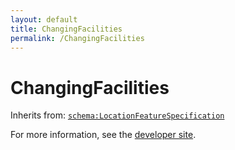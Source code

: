 ```yaml
---
layout: default
title: ChangingFacilities
permalink: /ChangingFacilities
---
```


# ChangingFacilities


Inherits from: [`schema:LocationFeatureSpecification`](https://schema.org/LocationFeatureSpecification)

For more information, see the [developer site](https://developer.openactive.io/data-model/types/).